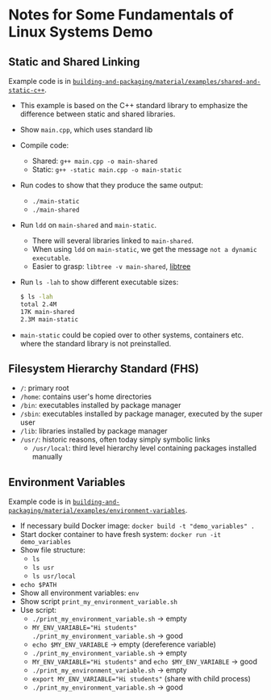 # Notes for Some Fundamentals of Linux Systems Demo

## Static and Shared Linking

Example code is in [`building-and-packaging/material/examples/shared-and-static-c++`](https://github.com/Simulation-Software-Engineering/Lecture-Material/tree/main/03_building_and_packaging/examples/shared-and-static-c++).

- This example is based on the C++ standard library to emphasize the difference between static and shared libraries.
- Show `main.cpp`, which uses standard lib
- Compile code:
    - Shared: `g++ main.cpp -o main-shared`
    - Static: `g++ -static main.cpp -o main-static`
- Run codes to show that they produce the same output:
    - `./main-static`
    - `./main-shared`
- Run `ldd` on `main-shared` and `main-static`.
    - There will several libraries linked to `main-shared`.
    - When using `ldd` on `main-static`, we get the message `not a dynamic executable`.
    - Easier to grasp: `libtree -v main-shared`, [libtree](https://github.com/haampie/libtree)
- Run `ls -lah` to show different executable sizes:

  ```bash
  $ ls -lah
  total 2.4M
  17K main-shared
  2.3M main-static
  ```

- `main-static` could be copied over to other systems, containers etc. where the standard library is not preinstalled.

## Filesystem Hierarchy Standard (FHS)

- `/`: primary root
- `/home`: contains user's home directories
- `/bin`: executables installed by package manager
- `/sbin`: executables installed by package manager, executed by the super user
- `/lib`: libraries installed by package manager
- `/usr/`: historic reasons, often today simply symbolic links
    - `/usr/local`: third level hierarchy level containing packages installed manually

## Environment Variables

Example code is in [`building-and-packaging/material/examples/environment-variables`](https://github.com/Simulation-Software-Engineering/Lecture-Material/tree/main/03_building_and_packaging/examples/environment-variables).

- If necessary build Docker image: `docker build -t "demo_variables" .`
- Start docker container to have fresh system: `docker run -it demo_variables`
- Show file structure:
    - `ls`
    - `ls usr`
    - `ls usr/local`
- `echo $PATH`
- Show all environment variables: `env`
- Show script `print_my_environment_variable.sh`
- Use script:
    - `./print_my_environment_variable.sh` -> empty
    - `MY_ENV_VARIABLE="Hi students" ./print_my_environment_variable.sh` -> good
    - `echo $MY_ENV_VARIABLE` -> empty (dereference variable)
    - `./print_my_environment_variable.sh` -> empty
    - `MY_ENV_VARIABLE="Hi students"` and `echo $MY_ENV_VARIABLE` -> good
    - `./print_my_environment_variable.sh` -> empty
    - `export MY_ENV_VARIABLE="Hi students"` (share with child process)
    - `./print_my_environment_variable.sh` -> good

